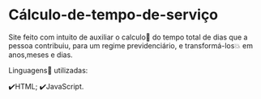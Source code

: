 # Cálculo-de-tempo-de-serviço
Site feito com intuito de auxiliar o calculo:1234: do tempo total de dias que a pessoa contribuiu, para um regime previdenciário, e transformá-los:boom: em anos,meses e dias.

Linguagens:symbols: utilizadas: 

:heavy_check_mark:HTML;
:heavy_check_mark:JavaScript.
